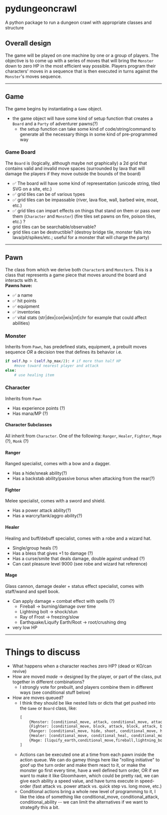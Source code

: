 # pydungeoncrawl
A python package to run a dungeon crawl with appropriate classes and structure

## Overall design
The game will be played on one machine by one or a group of players. The objective is to come up with a series of moves that will bring the `Monster` down to zero HP in the most efficient way possible. Players program their characters' moves in a sequence that is then executed in turns against the `Monster`'s moves sequence.

---

## Game
The game begins by instantiating a `Game` object. 
* the game object will have some kind of setup function that creates a `Board` and a `Party` of adventurer pawns(?)
  * the setup function can take some kind of code/string/command to generate all the necessary things in some kind of pre-programmed way

### Game Board
The `Board` is (logically, although maybe not graphically) a 2d grid that contains valid and invalid move spaces (surrounded by lava that will damage the players if they move outside the bounds of the board)
* &#9989; The board will have some kind of representation (unicode string, tiled SVG on a site, etc.)
* &#9989; grid tiles can be of various types
* &#9989; grid tiles can be impassable (river, lava floe, wall, barbed wire, moat, etc.)
* &#9989; grid tiles can impart effects on things that stand on them or pass over them (`Character` and `Monster`) (fire tiles set pawns on fire, poison tiles, etc.) ?
* grid tiles can be searchable/observable?
* grid tiles can be destructible? (destroy bridge tile, monster falls into lava/pit/spikes/etc.; useful for a monster that will charge the party)

---

## Pawn
The class from which we derive both `Character`s and `Monster`s. This is a class that represents a game piece that moves around the board and interacts with it.  
**Pawns have:**
* &#9989; a name
* &#9989; hit points
* &#9989; equipment
* &#9989; inventories
* &#9989; vital stats (str|dex|con|wis|int|chr for example that could affect abilities)


### Monster
Inherits from `Pawn`, has predefined stats, equipment, a prebuilt moves sequence *OR* a decision tree that defines its behavior
i.e. 
```python
if self.hp > (self.hp_max/2): # if more than half HP
    #move toward nearest player and attack
else:
    # use healing item
```

### Character
Inherits from `Pawn`
* Has experience points (?)
* Has mana/MP (?)

#### Character Subclasses
All inherit from `Character`. One of the following: `Ranger`, `Healer`, `Fighter`, `Mage` (?), `Monk` (?) 

#### Ranger
Ranged specialist, comes with a bow and a dagger.
* Has a hide/sneak ability(?)
* Has a backstab ability/passive bonus when attacking from the rear(?)

#### Fighter
Melee specialist, comes with a sword and shield.
* Has a power attack ability(?)
* Has a warcry/tank/aggro ability(?)

#### Healer
Healing and buff/debuff specialist, comes with a robe and a wizard hat.
* Single/group heals (?)
* Has a bless that gives +1 to damage (?)
* Has a curse/smite that deals damage, double against undead (?)
* Can cast pleasure level 9000 (see robe and wizard hat reference)

#### Mage
Glass cannon, damage dealer + status effect specialist, comes with staff/wand and spell book.
* Can apply damage + combat effect with spells (?)
  * Fireball &rarr; burning/damage over time
  * Lightning bolt &rarr; shock/stun
  * Ray of Frost &rarr; freezing/slow
  * Earthquake/Liquify Earth/Root &rarr; root/crushing dmg
* very low HP

---

# Things to discuss
* What happens when a character reaches zero HP? (dead or KO/can revive)
* How are moved *made* &rarr; designed by the player, or part of the class, put together in different combinations?
  * I strongly vote for prebuilt, and players combine them in different ways (see conditional stuff below)
* How are moves queued?
  * I think they should be like nested lists or dicts that get pushed into the `Game` or `Board` class, like:
    ```python
    [
        {Monster: [conditional_move, attack, conditional_move, attack, ...]},
        {Fighter: [conditional_move, block, attack, block, attack, block...]},
        {Ranger: [conditional_move, hide, shoot, conditional_move, hide...]},
        {Healer: [conditional_move, conditional_heal, conditional_move, ...]}
        {Mage: [liquify_earth,conditional_move,fireball,lightning_bolt, ...]}
    ]
    ```
  * Actions can be executed one at a time from each pawn inside the action queue. We can do gamey things here like "rolling initiative" to goof up the turn order and make them react to it, or make the monster go first every time, have a well defined turn order, OR if we want to make it like Gloomhaven, which could be pretty rad, we can give each ability a speed value, and have turns execute in speed-order (fast attack vs. power attack vs. quick step vs. long move, etc.)
  * Conditional actions bring a whole new level of programming to it, I like the idea of something like conditional_move, conditional_attack, conditional_ability -- we can limit the alternatives if we want to strategify this a bit.

